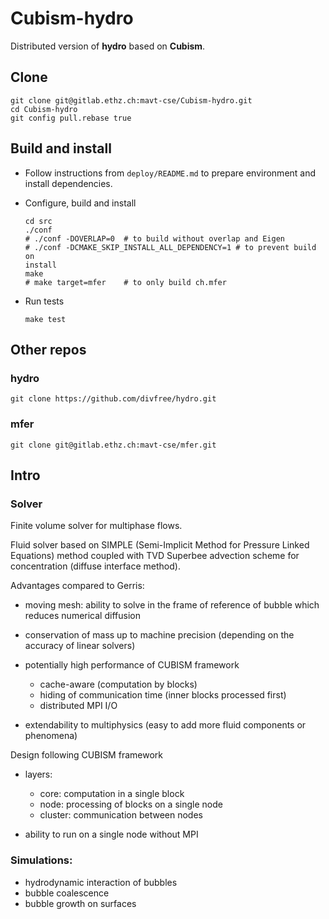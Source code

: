 # Cubism-hydro

Distributed version of **hydro** based on **Cubism**.

## Clone

    git clone git@gitlab.ethz.ch:mavt-cse/Cubism-hydro.git
    cd Cubism-hydro
    git config pull.rebase true

## Build and install

*   Follow instructions from `deploy/README.md` to
prepare environment and install dependencies.
*   Configure, build and install

     ```
     cd src
     ./conf
     # ./conf -DOVERLAP=0  # to build without overlap and Eigen
     # ./conf -DCMAKE_SKIP_INSTALL_ALL_DEPENDENCY=1 # to prevent build on
     install
     make
     # make target=mfer    # to only build ch.mfer
     ```

*   Run tests

     ```
     make test
     ```

## Other repos

### hydro

    git clone https://github.com/divfree/hydro.git 

### mfer

    git clone git@gitlab.ethz.ch:mavt-cse/mfer.git

## Intro

### Solver

Finite volume solver for multiphase flows.

Fluid solver based on SIMPLE 
(Semi-Implicit Method for Pressure Linked Equations) 
method coupled
with TVD Superbee advection scheme for concentration (diffuse interface method).

Advantages compared to Gerris:

* moving mesh: ability to solve in the frame of reference of bubble 
which reduces numerical diffusion 

* conservation of mass up to machine precision 
(depending on the accuracy of linear solvers)

* potentially high performance of CUBISM framework
  - cache-aware (computation by blocks)
  - hiding of communication time (inner blocks processed first)
  - distributed MPI I/O 

* extendability to multiphysics (easy to add more fluid components or phenomena)


Design following CUBISM framework 

* layers:   
  - core: computation in a single block
  - node: processing of blocks on a single node 
  - cluster: communication between nodes

* ability to run on a single node without MPI

### Simulations:

* hydrodynamic interaction of bubbles
* bubble coalescence
* bubble growth on surfaces


  
